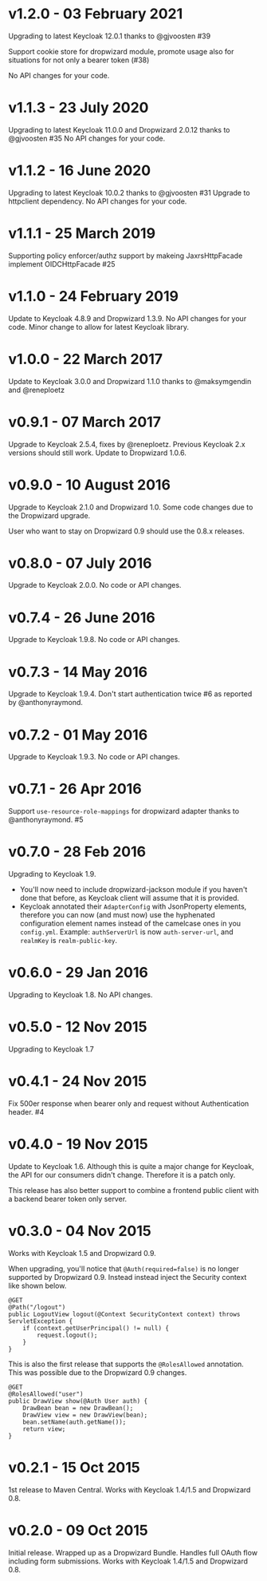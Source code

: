 # v1.2.0 - 03 February 2021

Upgrading to latest Keycloak 12.0.1 thanks to @gjvoosten #39

Support cookie store for dropwizard module, promote usage also for situations for not only a bearer token (#38)

No API changes for your code.

# v1.1.3 - 23 July 2020

Upgrading to latest Keycloak 11.0.0 and Dropwizard 2.0.12 thanks to @gjvoosten #35
No API changes for your code.

# v1.1.2 - 16 June 2020

Upgrading to latest Keycloak 10.0.2 thanks to @gjvoosten #31
Upgrade to httpclient dependency.
No API changes for your code.

# v1.1.1 - 25 March 2019

Supporting policy enforcer/authz support by makeing JaxrsHttpFacade implement OIDCHttpFacade #25

# v1.1.0 - 24 February 2019

Update to Keycloak 4.8.9 and Dropwizard 1.3.9. No API changes for your code. Minor change to allow for latest Keycloak library.

# v1.0.0 - 22 March 2017

Update to Keycloak 3.0.0 and Dropwizard 1.1.0 thanks to @maksymgendin and @reneploetz

# v0.9.1 - 07 March 2017

Upgrade to Keycloak 2.5.4, fixes by @reneploetz. Previous Keycloak 2.x versions should still work. Update to Dropwizard 1.0.6.

# v0.9.0 - 10 August 2016

Upgrade to Keycloak 2.1.0 and Dropwizard 1.0. Some code changes due to the Dropwizard upgrade.

User who want to stay on Dropwizard 0.9 should use the 0.8.x releases.

# v0.8.0 - 07 July 2016

Upgrade to Keycloak 2.0.0. No code or API changes.

# v0.7.4 - 26 June 2016

Upgrade to Keycloak 1.9.8. No code or API changes.

# v0.7.3 - 14 May 2016

Upgrade to Keycloak 1.9.4.
Don't start authentication twice #6 as reported by @anthonyraymond.

# v0.7.2 - 01 May 2016

Upgrade to Keycloak 1.9.3. No code or API changes.

# v0.7.1 - 26 Apr 2016

Support `use-resource-role-mappings` for dropwizard adapter thanks to @anthonyraymond. #5

# v0.7.0 - 28 Feb 2016

Upgrading to Keycloak 1.9.
  * You'll now need to include dropwizard-jackson module if you haven't done that before, as Keycloak client will assume that it is provided.
  * Keycloak annotated their `AdapterConfig` with JsonProperty elements, therefore you can now (and must now) use the hyphenated configuration element names instead of the camelcase ones in you `config.yml`. Example: `authServerUrl` is now `auth-server-url`, and `realmKey` is `realm-public-key`.

# v0.6.0 - 29 Jan 2016

Upgrading to Keycloak 1.8. No API changes.

# v0.5.0 - 12 Nov 2015

Upgrading to Keycloak 1.7

# v0.4.1 - 24 Nov 2015

Fix 500er response when bearer only and request without Authentication header. #4

# v0.4.0 - 19 Nov 2015

Update to Keycloak 1.6.
Although this is quite a major change for Keycloak, the API for our consumers didn't change.
Therefore it is a patch only.

This release has also better support to combine a frontend public client with a backend bearer token only server.

# v0.3.0 - 04 Nov 2015

Works with Keycloak 1.5 and Dropwizard 0.9.

When upgrading, you'll notice that `@Auth(required=false)` is no longer supported by Dropwizard 0.9.
Instead instead inject the Security context like shown below.

    @GET
    @Path("/logout")
    public LogoutView logout(@Context SecurityContext context) throws ServletException {
        if (context.getUserPrincipal() != null) {
            request.logout();
        }
    }

This is also the first release that supports the `@RolesAllowed` annotation.
This was possible due to the Dropwizard 0.9 changes.

    @GET
    @RolesAllowed("user")
    public DrawView show(@Auth User auth) {
        DrawBean bean = new DrawBean();
        DrawView view = new DrawView(bean);
        bean.setName(auth.getName());
        return view;
    }

# v0.2.1 - 15 Oct 2015

1st release to Maven Central.
Works with Keycloak 1.4/1.5 and Dropwizard 0.8.

# v0.2.0 - 09 Oct 2015

Initial release. Wrapped up as a Dropwizard Bundle. Handles full OAuth flow including form submissions.
Works with Keycloak 1.4/1.5 and Dropwizard 0.8.

